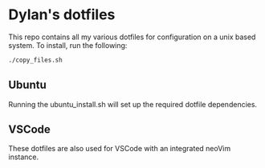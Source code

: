 # Dylan's dotfiles

This repo contains all my various dotfiles for configuration on a unix based system. To install, run the following:

```bash
./copy_files.sh
```

## Ubuntu

Running the ubuntu_install.sh will set up the required dotfile dependencies.

## VSCode

These dotfiles are also used for VSCode with an integrated neoVim instance.